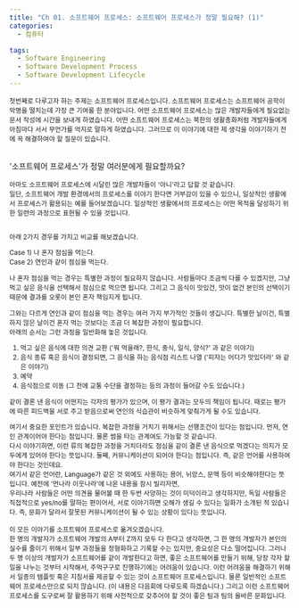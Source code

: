 ```yaml
---
title: "Ch 01. 소프트웨어 프로세스: 소프트웨어 프로세스가 정말 필요해? (1)"
categories:
  - 컴퓨터

tags:
  - Software Engineering
  - Software Development Process
  - Software Development Lifecycle
---
```


<small>
첫번째로 다루고자 하는 주제는 소프트웨어 프로세스입니다.
소프트웨어 프로세스는 소프트웨어 공학이 악명을 떨치는데 가장 큰 기여를 한 분야입니다.
어떤 소프트웨어 프로세스는 많은 개발자들에게 필요없는 문서 작성에 시간을 보내게 하였습니다.
어떤 소프트웨어 프로세스는 북한의 생활총화처럼 개발자들에게 아침마다 서서 무언가를 억지로 말하게 하였습니다.
그러므로 이 이야기에 대한 제 생각을 이야기하기 전에 꼭 해결하여야 할 질문이 있습니다. <br/>
</small><br/>

'소프트웨어 프로세스'가 정말 여러분에게 필요할까요?

<small>
아마도 소프트웨어 프로세스에 시달린 많은 개발자들이 '아니'라고 답할 것 같습니다.<br/>
일단, 소프트웨어 개발 환경에서의 프로세스를 이야기 한다면 거부감이 있을 수 있으니, 
일상적인 생활에서 프로세스가 활용되는 예를 들어보겠습니다. 
일상적인 생활에서의 프로세스는 어떤 목적을 달성하기 위한 일련의 과정으로 표현될 수 있을 것입니다.<br/><br/>

아래 2가지 경우를 가지고 비교를 해보겠습니다.

Case 1) 나 혼자 점심을 먹는다. <br/>
Case 2) 연인과 같이 점심을 먹는다. <br/>

나 혼자 점심을 먹는 경우는 특별한 과정이 필요하지 않습니다. 
사람들마다 조금씩 다를 수 있겠지만, 그냥 먹고 싶은 음식을 선택해서 점심으로 먹으면 됩니다.
그리고 그 음식이 맛있건, 맛이 없건 본인의 선택이기 때문에 결과를 오롯이 본인 혼자 책임지게 됩니다. <br/>

그와는 다르게 연인과 같이 점심을 먹는 경우는 여러 가지 부가적인 것들이 생깁니다.
특별한 날이건, 특별하지 않은 날이건 혼자 먹는 것보다는 조금 더 복잡한 과정이 필요합니다.<br/>
아래의 순서는 그런 과정을 일반화해 놓은 것입니다. 
1) 먹고 싶은 음식에 대한 의견 교환 ('뭐 먹을래?, 한식, 중식, 일식, 양식?' 과 같은 이야기) <br/>
2) 음식 종류 혹은 음식이 결정되면, 그 음식을 하는 음식점 리스트 나열 ('피자는 어디가 맛있더라' 와 같은 이야기) <br/>
3) 예약 <br/>
4) 음식점으로 이동 (그 전에 교통 수단을 결정하는 등의 과정이 들어갈 수도 있습니다.) <br/>

같이 결론 낸 음식이 어떤지는 각자의 평가가 있으며, 이 평가 결과는 모두의 책임이 됩니다. 
때로는 평가에 따른 피드백을 서로 주고 받음으로써 연인의 식습관이 비슷하게 맞춰가게 될 수도 있습니다.<br/>

여기서 중요한 포인트가 있습니다. 복잡한 과정을 거치기 위해서는 선행조건이 있다는 점입니다. 
먼저, 연인 관계이어야 한다는 점입니다. 물론 썸을 타는 관계여도 가능할 것 같습니다.<br/>
다시 이야기하면, 이런 류의 복잡한 과정을 거치더라도 점심을 같이 결론 낸 음식으로 먹겠다는 의지가 모두에게 있어야 한다는 뜻입니다.
둘째, 커뮤니케이션이 되어야 한다는 점입니다. 즉, 같은 언어를 사용하여야 한다는 것인데요. <br/>
여기서 같은 언어란, Language가 같은 것 외에도 사용하는 용어, 뉘앙스, 문맥 등이 비슷해야한다는 뜻입니다.
예전에 '먼나라 이웃나라'에 나온 내용을 잠시 빌리자면, <br/>
우리나라 사람들은 어떤 의견을 물어볼 때 한 두번 사양하는 것이 미덕이라고 생각하지만,
독일 사람들은 직접적으로 yes/no를 말하는 편이어서, 서로 이야기하면 오해가 생길 수 있다는 일화가 소개된 적 있습니다.
즉, 문화가 달라서 잘못된 커뮤니케이션이 될 수 있는 상황이 있다는 뜻입니다. 

이 모든 이야기를 소프트웨어 프로세스로 옮겨오겠습니다. <br/>
한 명의 개발자가 소프트웨어 개발의 A부터 Z까지 모두 다 한다고 생각하면, 
그 한 명의 개발자가 본인의 실수를 줄이기 위해서 일부 과정들을 정형화하고 기록할 수는 있지만, 중요성은 다소 떨어집니다.
그러나 두 명 이상의 개발자가 소프트웨어를 같이 개발한다고 하면, 
좋은 소프트웨어를 만들기 위해, 당장 각자 할 일을 나누는 것부터 시작해서, 주먹구구로 진행하기에는 어려움이 있습니다. 
이런 어려움을 해결하기 위해서 일종의 템플릿 혹은 지침서를 제공할 수 있는 것이 소프트웨어 프로세스입니다. 
물론 일반적인 소프트웨어 프로세스만으로 되지 않습니다. (이 내용은 다음회에 다루도록 하겠습니다.)
그리고 이런 소프트웨어 프로세스를 도구로써 잘 활용하기 위해 사전적으로 갖추어야 할 것이 좋은 팀과 팀의 올바른 문화입니다.
</small>
